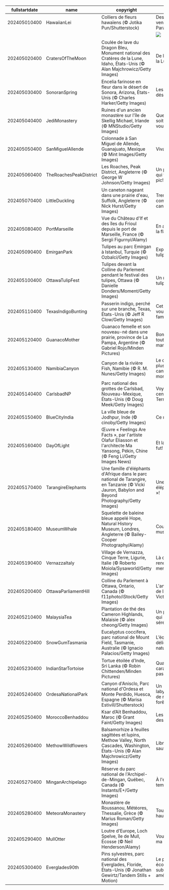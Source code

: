 |fullstartdate|name|copyright|title|image|
|--|--|--|--|--|
202405010400|HawaiianLei|Colliers de fleurs hawaïens (© Jotika Pun/Shutterstock)|Des colliers venus du Paradis|![](/fr-CA/2024/05/202405010400HawaiianLei.jpg)|
||||![](/fr-CA/2024/05/.jpg)|
202405020400|CratersOfTheMoon|Coulée de lave du Dragon Bleu, Monument national des Cratères de la Lune, Idaho, États-Unis (© Alan Majchrowicz/Getty Images)|De la Terre à la Lune|![](/fr-CA/2024/05/202405020400CratersOfTheMoon.jpg)|
202405030400|SonoranSpring|Encelia farinose en fleur dans le désert de Sonora, Arizona, États-Unis (© Charles Harker/Getty Images)|Les fleurs du désert|![](/fr-CA/2024/05/202405030400SonoranSpring.jpg)|
202405040400|JediMonastery|Ruines d'un ancien monastère sur l'île de Skellig Michael, Irlande (© MNStudio/Getty Images)|Que la force soit avec vous!|![](/fr-CA/2024/05/202405040400JediMonastery.jpg)|
202405050400|SanMiguelAllende|Colonnade à San Miguel de Allende, Guanajuato, Mexique (© Mint Images/Getty Images)|Viva Mexico!|![](/fr-CA/2024/05/202405050400SanMiguelAllende.jpg)|
202405060400|TheRoachesPeakDistrict|Les Roaches, Peak District, Angleterre (© George W Johnson/Getty Images)|Un paysage qui tombe à pic!|![](/fr-CA/2024/05/202405060400TheRoachesPeakDistrict.jpg)|
202405070400|LittleDuckling|Un caneton nageant dans une prairie d'eau, Suffolk, Angleterre (© Nick Hurst/Getty Images)|Trempé comme un canard!|![](/fr-CA/2024/05/202405070400LittleDuckling.jpg)|
202405080400|PortMarseille|Vue du Château d'If et des îles du Frioul depuis le port de Marseille, France (© Sergii Figurnyi/Alamy)|En attendant la flamme|![](/fr-CA/2024/05/202405080400PortMarseille.jpg)|
202405090400|EmirganPark|Tulipes au parc Emirgan à Istanbul, Turquie (© Ozbalci/Getty Images)|Explosion de tulipes|![](/fr-CA/2024/05/202405090400EmirganPark.jpg)|
202405100400|OttawaTulipFest|Tulipes devant la Colline du Parlement pendant le festival des tulipes, Ottawa (© Danielle Donders/Moment/Getty Images)|Un monde de tulipes|![](/fr-CA/2024/05/202405100400OttawaTulipFest.jpg)|
202405110400|TexasIndigoBunting|Passerin indigo, perché sur une branche, Texas, États-Unis (© Jeff R Clow/Getty Images)|Cet oiseau vous est-il familier?|![](/fr-CA/2024/05/202405110400TexasIndigoBunting.jpg)|
202405120400|GuanacoMother|Guanaco femelle et son nouveau-né dans une prairie, province de La Pampa, Argentine (© Gabriel Rojo/Minden Pictures)|Bonne fête à toutes les mamans!|![](/fr-CA/2024/05/202405120400GuanacoMother.jpg)|
202405130400|NamibiaCanyon|Canyon de la rivière Fish, Namibie (© R. M. Nunes/Getty Images)|Le deuxième plus grand canyon du monde|![](/fr-CA/2024/05/202405130400NamibiaCanyon.jpg)|
202405140400|CarlsbadNP|Parc national des grottes de Carlsbad, Nouveau-Mexique, États-Unis (© Doug Meek/Getty Images)|Voyage au centre de la Terre|![](/fr-CA/2024/05/202405140400CarlsbadNP.jpg)|
202405150400|BlueCityIndia|La ville bleue de Jodhpur, Inde (© cinoby/Getty Images)|Ce rêve bleu|![](/fr-CA/2024/05/202405150400BlueCityIndia.jpg)|
202405160400|DayOfLight|Œuvre « Feelings Are Facts », par l'artiste Olafur Eliasson et l'architecte Ma Yansong, Pékin, Chine (© Feng Li/Getty Images News)|Et la lumière fut!|![](/fr-CA/2024/05/202405160400DayOfLight.jpg)|
202405170400|TarangireElephants|Une famille d'éléphants d'Afrique dans le parc national de Tarangire, en Tanzanie (© Vicki Jauron, Babylon and Beyond Photography/Getty Images)|Une famille « éléphantesque »!|![](/fr-CA/2024/05/202405170400TarangireElephants.jpg)|
202405180400|MuseumWhale|Squelette de baleine bleue appelé Hope, Natural History Museum, Londres, Angleterre (© Bailey-Cooper Photography/Alamy)|Courez au musée!|![](/fr-CA/2024/05/202405180400MuseumWhale.jpg)|
202405190400|VernazzaItaly|Village de Vernazza, Cinque Terre, Ligurie, Italie (© Roberto Moiola/Sysaworld/Getty Images)|Là où l'histoire rencontre la mer|![](/fr-CA/2024/05/202405190400VernazzaItaly.jpg)|
202405200400|OttawaParliamentHill|Colline du Parlement à Ottawa, Ontario, Canada (© f11photo/iStock/Getty Images)|L'anniversaire de la reine Victoria|![](/fr-CA/2024/05/202405200400OttawaParliamentHill.jpg)|
202405210400|MalaysiaTea|Plantation de thé des Cameron Highlands, Malaisie (© alex cheong/Getty Images)|Un paysage qui inspire la séréni-thé|![](/fr-CA/2024/05/202405210400MalaysiaTea.jpg)|
202405220400|SnowGumTasmania|Eucalyptus coccifera, parc national de Mount Field, Tasmanie, Australie (© Ignacio Palacios/Getty Images)|L’équilibre délicat de la nature|![](/fr-CA/2024/05/202405220400SnowGumTasmania.jpg)|
202405230400|IndianStarTortoise|Tortue étoilée d’Inde, Sri Lanka (© Robin Chittenden/Minden Pictures)|Quand les carapaces passent…|![](/fr-CA/2024/05/202405230400IndianStarTortoise.jpg)|
202405240400|OrdesaNationalPark|Canyon d'Anisclo, Parc national d'Ordesa et Monte Perdido, Huesca, Espagne (© Marisa Estivill/Shutterstock)|Un labyrinthique de roche, de forêt et d’eau|![](/fr-CA/2024/05/202405240400OrdesaNationalPark.jpg)|
202405250400|MoroccoBenhaddou|Ksar d’Aït Benhaddou, Maroc (© Grant Faint/Getty Images)|Les gardiens des dunes|![](/fr-CA/2024/05/202405250400MoroccoBenhaddou.jpg)|
202405260400|MethowWildflowers|Balsamorhize à feuilles sagittées et lupins, Methow Valley, North Cascades, Washington, États-Unis (© Alan Majchrowicz/Getty Images)|Libre et sauvage|![](/fr-CA/2024/05/202405260400MethowWildflowers.jpg)|
202405270400|MinganArchipelago|Réserve du parc national de l'Archipel-de-Mingan, Québec, Canada (© Instants/E+/Getty Images)|À l'épreuve du temps|![](/fr-CA/2024/05/202405270400MinganArchipelago.jpg)|
202405280400|MeteoraMonastery|Monastère de Roussanou, Météores, Thessalie, Grèce (© Marius Roman/Getty Images)|Toujours plus haut|![](/fr-CA/2024/05/202405280400MeteoraMonastery.jpg)|
202405290400|MullOtter|Loutre d'Europe, Loch Spelve, île de Mull, Écosse (© Neil Henderson/Alamy)|Vous voulez ma photo?|![](/fr-CA/2024/05/202405290400MullOtter.jpg)|
202405300400|Everglades90th|Pins sylvestres, parc national des Everglades, Floride, États-Unis (© Jonathan Gewirtz/Tandem Stills + Motion)|Le plus grand écosystème subtropical américain|![](/fr-CA/2024/05/202405300400Everglades90th.jpg)|
